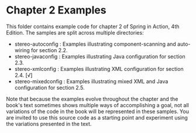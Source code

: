 Chapter 2 Examples
==================
This folder contains example code for chapter 2 of Spring in Action, 4th Edition.
The samples are split across multiple directories:

 * stereo-autoconfig  : Examples illustrating component-scanning and auto-wiring for section 2.2.
 * stereo-javaconfig  : Examples illustrating Java configuration for section 2.3.
 * stereo-xmlconfig   : Examples illustrating XML configuration for section 2.4.                                     [√]
 * stereo-mixedconfig : Examples illustrating mixed XML and Java configuration for section 2.5.

Note that because the examples evolve throughout the chapter and the book's text sometimes
shows multiple ways of accomplishing a goal, not all variations of the code in the book will
be represented in these samples. You are invited to use this source code as a starting point
and experiment using the variations presented in the text.
